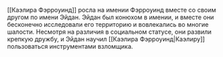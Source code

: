 
[[Каэлира Фэрроуинд]] росла на имении Фэрроуинд вместе со своим другом по имени Эйдан. Эйдан был конюхом в имении, и вместе они бесконечно исследовали его территорию и вовлекались во многие шалости. Несмотря на различия в социальном статусе, они развили крепкую дружбу, и Эйдан научил [[Каэлира Фэрроуинд|Каэлиру]] пользоваться инструментами взломщика.